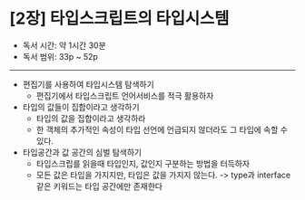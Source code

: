 # [2장] 타입스크립트의 타입시스템

- 독서 시간: 약 1시간 30분
- 독서 범위: 33p ~ 52p

---

- 편집기를 사용하여 타입시스템 탐색하기
  - 편집기에서 타입스크립트 언어서비스를 적극 활용하자
- 타입의 값들이 집합이라고 생각하기
  - 타입의 값을 집합이라고 생각하라
  - 한 객체의 추가적인 속성이 타입 선언에 언급되지 않더라도 그 타입에 속할 수 있다.
- 타입공간과 값 공간의 심벌 탐색하기
  - 타입스크립를 읽을때 타입인지, 값인지 구분하는 방법을 터득하자
  - 모든 값은 타입을 가지지만, 타입은 값을 가지지 않는다. -> type과 interface 같은 키워드는 타입 공간에만 존재한다
